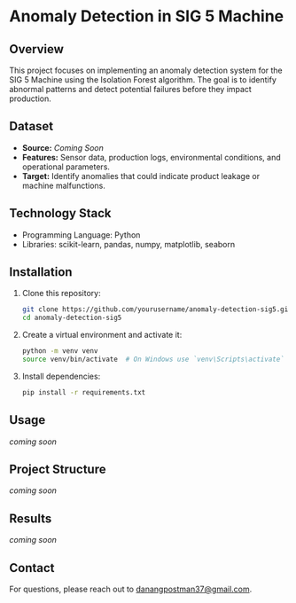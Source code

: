 # Anomaly Detection in SIG 5 Machine

## Overview

This project focuses on implementing an anomaly detection system for the SIG 5 Machine using the Isolation Forest algorithm. The goal is to identify abnormal patterns and detect potential failures before they impact production.

## Dataset

- **Source:** _Coming Soon_
- **Features:** Sensor data, production logs, environmental conditions, and operational parameters.
- **Target:** Identify anomalies that could indicate product leakage or machine malfunctions.

## Technology Stack

- Programming Language: Python
- Libraries: scikit-learn, pandas, numpy, matplotlib, seaborn

## Installation

1. Clone this repository:
   ```bash
   git clone https://github.com/yourusername/anomaly-detection-sig5.git
   cd anomaly-detection-sig5
   ```
2. Create a virtual environment and activate it:
   ```bash
   python -m venv venv
   source venv/bin/activate  # On Windows use `venv\Scripts\activate`
   ```
3. Install dependencies:
   ```bash
   pip install -r requirements.txt
   ```

## Usage

_coming soon_

## Project Structure

_coming soon_

## Results

_coming soon_

## Contact

For questions, please reach out to [danangpostman37@gmail.com](mailto:danangpostman37@gmail.com).
